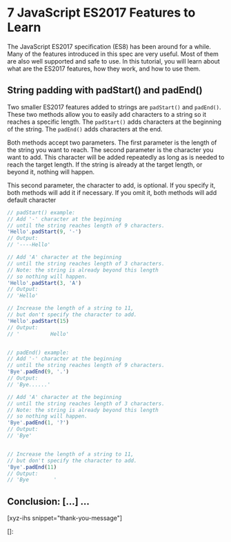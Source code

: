 # 7 JavaScript ES2017 Features to Learn

The JavaScript ES2017 specification (ES8) has been around for a while. Many of the features introduced in this spec are very useful. Most of them are also well supported and safe to use. In this tutorial, you will learn about what are the ES2017 features, how they work, and how to use them.<!--more-->
<!--
Table of Contents:
-->

## String padding with padStart() and padEnd()

Two smaller ES2017 features added to strings are `padStart()` and `padEnd()`. These two methods allow you to easily add characters to a string so it reaches a specific length. The `padStart()` adds characters at the beginning of the string. The `padEnd()` adds characters at the end.

Both methods accept two parameters. The first parameter is the length of the string you want to reach. The second parameter is the character you want to add. This character will be added repeatedly as long as is needed to reach the target length. If the string is already at the target length, or beyond it, nothing will happen.

This second parameter, the character to add, is optional. If you specify it, both methods will add it if necessary. If you omit it, both methods will add default character

```JavaScript
// padStart() example:
// Add '-' character at the beginning
// until the string reaches length of 9 characters.
'Hello'.padStart(9, '-')
// Output:
// '----Hello'

// Add 'A' character at the beginning
// until the string reaches length of 3 characters.
// Note: the string is already beyond this length
// so nothing will happen.
'Hello'.padStart(3, 'A')
// Output:
// 'Hello'

// Increase the length of a string to 11,
// but don't specify the character to add.
'Hello'.padStart(15)
// Output:
// '          Hello'


// padEnd() example:
// Add '-' character at the beginning
// until the string reaches length of 9 characters.
'Bye'.padEnd(9, '.')
// Output:
// 'Bye......'

// Add 'A' character at the beginning
// until the string reaches length of 3 characters.
// Note: the string is already beyond this length
// so nothing will happen.
'Bye'.padEnd(1, '?')
// Output:
// 'Bye'


// Increase the length of a string to 11,
// but don't specify the character to add.
'Bye'.padEnd(11)
// Output:
// 'Bye        '
```


## Conclusion: [...] ...

[xyz-ihs snippet="thank-you-message"]

<!-- ### Links -->
[]:

<!--
### Meta:
-
-->

<!--
### Keywords:
-
-->

<!--
### Resources:
-
-->
